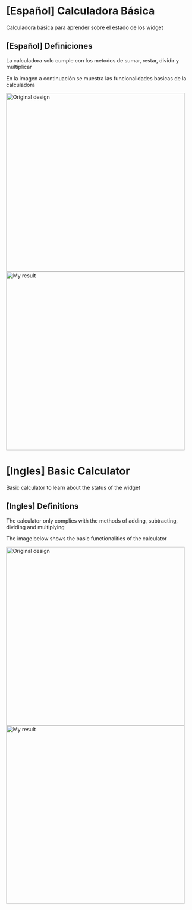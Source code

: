 # [Español] Calculadora Básica

Calculadora básica para aprender sobre el estado de los widget

## [Español] Definiciones

La calculadora solo cumple con los metodos de sumar, restar, dividir y multiplicar

En la imagen a continuación se muestra las funcionalidades basicas de la calculadora

<img src="https://github.com/lawebdeprogramador/calculadoraflutter/blog/master/images/cal1.gif" alt="Original design" height="480"/> <img src="https://github.com/lawebdeprogramador/calculadoraflutter/blog/master/images/cal2.gif" alt="My result" height="480"/>

# [Ingles] Basic Calculator

Basic calculator to learn about the status of the widget

## [Ingles] Definitions

The calculator only complies with the methods of adding, subtracting, dividing and multiplying

The image below shows the basic functionalities of the calculator

<img src="https://github.com/lawebdeprogramador/calculadoraflutter/blog/master/images/cal1.gif" alt="Original design" height="480"/> <img src="https://github.com/lawebdeprogramador/calculadoraflutter/blog/master/images/cal2.gif" alt="My result" height="480"/>


